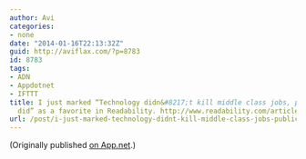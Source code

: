 ```yaml
---
author: Avi
categories:
- none
date: "2014-01-16T22:13:32Z"
guid: http://aviflax.com/?p=8783
id: 8783
tags:
- ADN
- Appdotnet
- IFTTT
title: I just marked “Technology didn&#8217;t kill middle class jobs, public policy
  did” as a favorite in Readability. http://www.readability.com/articles/cltgypyi
url: /post/i-just-marked-technology-didnt-kill-middle-class-jobs-public-policy-did-as-a-favorite-in-readability-httpwww-readability-comarticlescltgypyi/
---
```

(Originally published [on App.net](http://alpha.app.net/aviflax/post/20006604).)